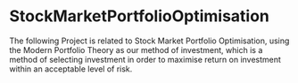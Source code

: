 # StockMarketPortfolioOptimisation

The following Project is related to Stock Market Portfolio Optimisation, using the Modern Portfolio Theory as our method of investment, which is a method of selecting investment in order to maximise return on investment within an acceptable level of risk.


